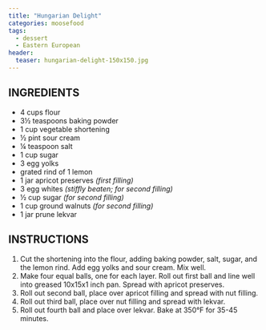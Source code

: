 ```yaml
---
title: "Hungarian Delight"
categories: moosefood
tags: 
  - dessert
  - Eastern European
header:
  teaser: hungarian-delight-150x150.jpg
---
```


## INGREDIENTS
* 4 cups flour
* 3½ teaspoons baking powder
* 1 cup vegetable shortening
* ½ pint sour cream
* ¼ teaspoon salt
* 1 cup sugar
* 3 egg yolks
* grated rind of 1 lemon
* 1 jar apricot preserves *(first filling)*
* 3 egg whites *(stiffly beaten; for second filling)*
* ½ cup sugar *(for second filling)*
* 1 cup ground walnuts *(for second filling)*
* 1 jar prune lekvar

## INSTRUCTIONS
1. Cut the shortening into the flour, adding baking powder, salt, sugar, and the lemon rind. Add egg yolks and sour cream. Mix well.
2. Make four equal balls, one for each layer. Roll out first ball and line well into greased 10x15x1 inch pan. Spread with apricot preserves.
3. Roll out second ball, place over apricot filling and spread with nut filling.
4. Roll out third ball, place over nut filling and spread with lekvar.
5. Roll out fourth ball and place over lekvar. Bake at 350°F for 35-45 minutes.
